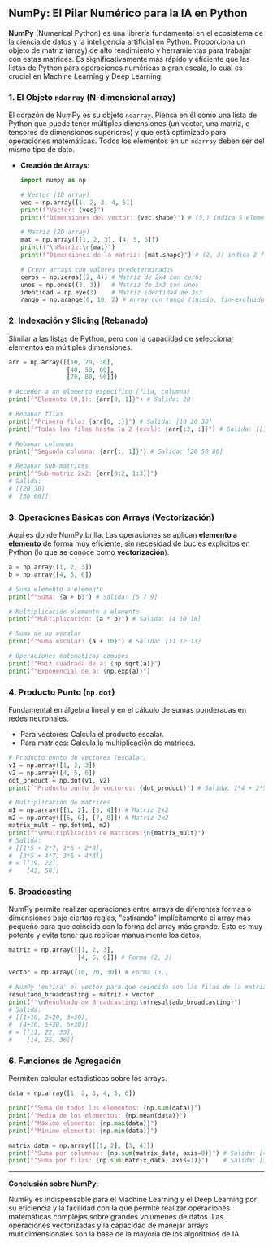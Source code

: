 ## NumPy: El Pilar Numérico para la IA en Python

**NumPy** (Numerical Python) es una librería fundamental en el ecosistema de la ciencia de datos y la inteligencia artificial en Python. Proporciona un objeto de matriz (array) de alto rendimiento y herramientas para trabajar con estas matrices. Es significativamente más rápido y eficiente que las listas de Python para operaciones numéricas a gran escala, lo cual es crucial en Machine Learning y Deep Learning.

### 1. El Objeto `ndarray` (N-dimensional array)

El corazón de NumPy es su objeto `ndarray`. Piensa en él como una lista de Python que puede tener múltiples dimensiones (un vector, una matriz, o tensores de dimensiones superiores) y que está optimizado para operaciones matemáticas. Todos los elementos en un `ndarray` deben ser del mismo tipo de dato.

- **Creación de Arrays:**

  ```python
  import numpy as np

  # Vector (1D array)
  vec = np.array([1, 2, 3, 4, 5])
  print(f"Vector: {vec}")
  print(f"Dimensiones del vector: {vec.shape}") # (5,) indica 5 elementos en 1 dimensión

  # Matriz (2D array)
  mat = np.array([[1, 2, 3], [4, 5, 6]])
  print(f"\nMatriz:\n{mat}")
  print(f"Dimensiones de la matriz: {mat.shape}") # (2, 3) indica 2 filas, 3 columnas

  # Crear arrays con valores predeterminados
  ceros = np.zeros((2, 4)) # Matriz de 2x4 con ceros
  unos = np.ones((3, 3))   # Matriz de 3x3 con unos
  identidad = np.eye(3)    # Matriz identidad de 3x3
  rango = np.arange(0, 10, 2) # Array con rango (inicio, fin-excluido, paso)
  ```

### 2. Indexación y Slicing (Rebanado)

Similar a las listas de Python, pero con la capacidad de seleccionar elementos en múltiples dimensiones:

```python
arr = np.array([[10, 20, 30],
                [40, 50, 60],
                [70, 80, 90]])

# Acceder a un elemento específico (fila, columna)
print(f"Elemento (0,1): {arr[0, 1]}") # Salida: 20

# Rebanar filas
print(f"Primera fila: {arr[0, :]}") # Salida: [10 20 30]
print(f"Todas las filas hasta la 2 (excl): {arr[:2, :]}") # Salida: [[10 20 30], [40 50 60]]

# Rebanar columnas
print(f"Segunda columna: {arr[:, 1]}") # Salida: [20 50 80]

# Rebanar sub-matrices
print(f"Sub-matriz 2x2: {arr[0:2, 1:3]}")
# Salida:
# [[20 30]
#  [50 60]]
```

### 3. Operaciones Básicas con Arrays (Vectorización)

Aquí es donde NumPy brilla. Las operaciones se aplican **elemento a elemento** de forma muy eficiente, sin necesidad de bucles explícitos en Python (lo que se conoce como **vectorización**).

```python
a = np.array([1, 2, 3])
b = np.array([4, 5, 6])

# Suma elemento a elemento
print(f"Suma: {a + b}") # Salida: [5 7 9]

# Multiplicación elemento a elemento
print(f"Multiplicación: {a * b}") # Salida: [4 10 18]

# Suma de un escalar
print(f"Suma escalar: {a + 10}") # Salida: [11 12 13]

# Operaciones matemáticas comunes
print(f"Raíz cuadrada de a: {np.sqrt(a)}")
print(f"Exponencial de a: {np.exp(a)}")
```

### 4. Producto Punto (`np.dot`)

Fundamental en álgebra lineal y en el cálculo de sumas ponderadas en redes neuronales.

- Para vectores: Calcula el producto escalar.
- Para matrices: Calcula la multiplicación de matrices.

```python
# Producto punto de vectores (escalar)
v1 = np.array([1, 2, 3])
v2 = np.array([4, 5, 6])
dot_product = np.dot(v1, v2)
print(f"Producto punto de vectores: {dot_product}") # Salida: 1*4 + 2*5 + 3*6 = 4 + 10 + 18 = 32

# Multiplicación de matrices
m1 = np.array([[1, 2], [3, 4]]) # Matriz 2x2
m2 = np.array([[5, 6], [7, 8]]) # Matriz 2x2
matrix_mult = np.dot(m1, m2)
print(f"\nMultiplicación de matrices:\n{matrix_mult}")
# Salida:
# [[1*5 + 2*7, 1*6 + 2*8],
#  [3*5 + 4*7, 3*6 + 4*8]]
# = [[19, 22],
#    [43, 50]]
```

### 5. Broadcasting

NumPy permite realizar operaciones entre arrays de diferentes formas o dimensiones bajo ciertas reglas, "estirando" implícitamente el array más pequeño para que coincida con la forma del array más grande. Esto es muy potente y evita tener que replicar manualmente los datos.

```python
matriz = np.array([[1, 2, 3],
                   [4, 5, 6]]) # Forma (2, 3)

vector = np.array([10, 20, 30]) # Forma (3,)

# NumPy 'estira' el vector para que coincida con las filas de la matriz
resultado_broadcasting = matriz + vector
print(f"\nResultado de Broadcasting:\n{resultado_broadcasting}")
# Salida:
# [[1+10, 2+20, 3+30],
#  [4+10, 5+20, 6+30]]
# = [[11, 22, 33],
#    [14, 25, 36]]
```

### 6. Funciones de Agregación

Permiten calcular estadísticas sobre los arrays.

```python
data = np.array([1, 2, 3, 4, 5, 6])

print(f"Suma de todos los elementos: {np.sum(data)}")
print(f"Media de los elementos: {np.mean(data)}")
print(f"Máximo elemento: {np.max(data)}")
print(f"Mínimo elemento: {np.min(data)}")

matrix_data = np.array([[1, 2], [3, 4]])
print(f"Suma por columnas: {np.sum(matrix_data, axis=0)}") # Salida: [4 6]
print(f"Suma por filas: {np.sum(matrix_data, axis=1)}")    # Salida: [3 7]
```

---

**Conclusión sobre NumPy:**

NumPy es indispensable para el Machine Learning y el Deep Learning por su eficiencia y la facilidad con la que permite realizar operaciones matemáticas complejas sobre grandes volúmenes de datos. Las operaciones vectorizadas y la capacidad de manejar arrays multidimensionales son la base de la mayoría de los algoritmos de IA.